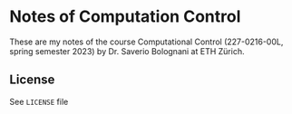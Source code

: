 # Notes of Computation Control

These are my notes of the course Computational Control (227-0216-00L, spring semester 2023) by Dr. Saverio Bolognani at ETH Zürich.

## License
See `LICENSE` file
